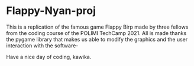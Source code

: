 # Flappy-Nyan-proj

This is a replication of the famous game Flappy Birp made by three fellows from the coding course of the POLIMI TechCamp 2021.
All is made thanks the pygame library that makes us able to modify the graphics and the user interaction with the software-

Have a nice day of coding,
kawika.
